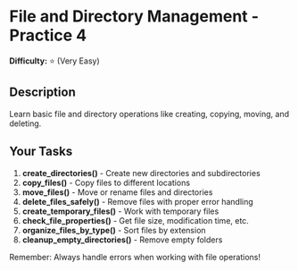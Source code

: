 # File and Directory Management - Practice 4

**Difficulty:** ⭐ (Very Easy)

## Description

Learn basic file and directory operations like creating, copying, moving, and deleting.

## Your Tasks

1. **create_directories()** - Create new directories and subdirectories
2. **copy_files()** - Copy files to different locations
3. **move_files()** - Move or rename files and directories
4. **delete_files_safely()** - Remove files with proper error handling
5. **create_temporary_files()** - Work with temporary files
6. **check_file_properties()** - Get file size, modification time, etc.
7. **organize_files_by_type()** - Sort files by extension
8. **cleanup_empty_directories()** - Remove empty folders

Remember: Always handle errors when working with file operations!